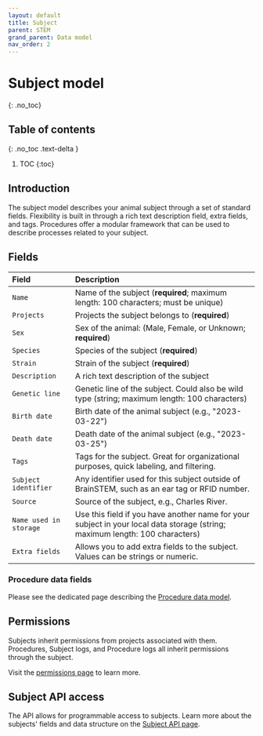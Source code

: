 ```yaml
---
layout: default
title: Subject
parent: STEM
grand_parent: Data model
nav_order: 2
---
```


# Subject model
{: .no_toc}

## Table of contents
{: .no_toc .text-delta }

1. TOC
{:toc}

## Introduction

The subject model describes your animal subject through a set of standard fields. Flexibility is built in through a rich text description field, extra fields, and tags. Procedures offer a modular framework that can be used to describe processes related to your subject.

## Fields

| Field | Description |
|:------|:------------|
| `Name` | Name of the subject (**required**; maximum length: 100 characters; must be unique) |
| `Projects` | Projects the subject belongs to (**required**) |
| `Sex` | Sex of the animal: (Male, Female, or Unknown; **required**) |
| `Species` | Species of the subject (**required**) |
| `Strain` | Strain of the subject (**required**) |
| `Description` | A rich text description of the subject |
| `Genetic line` | Genetic line of the subject. Could also be wild type (string; maximum length: 100 characters) |
| `Birth date` | Birth date of the animal subject (e.g., "2023-03-22") |
| `Death date` | Death date of the animal subject (e.g., "2023-03-25") |
| `Tags` | Tags for the subject. Great for organizational purposes, quick labeling, and filtering. |
| `Subject identifier` | Any identifier used for this subject outside of BrainSTEM, such as an ear tag or RFID number. |
| `Source` | Source of the subject, e.g., Charles River. |
| `Name used in storage` | Use this field if you have another name for your subject in your local data storage (string; maximum length: 100 characters) |
| `Extra fields` | Allows you to add extra fields to the subject. Values can be strings or numeric. |

### Procedure data fields

Please see the dedicated page describing the [Procedure data model]({{"datamodel/modules/procedure"|absolute_url}}).


## Permissions

Subjects inherit permissions from projects associated with them. Procedures, Subject logs, and Procedure logs all inherit permissions through the subject.

Visit the [permissions page]({{"datamodel/permission/"|absolute_url}}) to learn more. 

## Subject API access

The API allows for programmable access to subjects. Learn more about the subjects' fields and data structure on the [Subject API page]({{"api/stem/subject/"|absolute_url}}).
